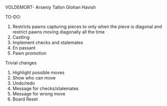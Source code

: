 VOLDEMORT-
Arseniy
Tallon
Glohan
Havish

TO-DO:
1. Restricts pawns capturing pieces to only when the piece is diagonal and restrict pawns moving diagonally all the time
2. Castling
3. Implement checks and stalemates
4. En passant
5. Pawn promotion


Trivial changes
1. Highlight possible moves
2. Show who can move
3. Undo/redo
4. Message for checks/stalemates
5. Message for wrong move
6. Board Reset
